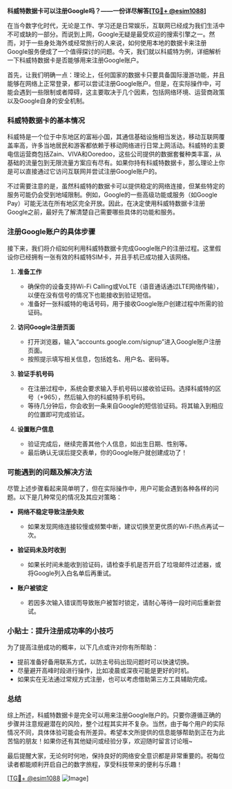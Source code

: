 **科威特数据卡可以注册Google吗？——一份详尽解答[[TG💪+ @esim1088](https://t.me/s/esim1088)]**

在当今数字化时代，无论是工作、学习还是日常娱乐，互联网已经成为我们生活中不可或缺的一部分。而说到上网，Google无疑是最受欢迎的搜索引擎之一。然而，对于一些身处海外或经常旅行的人来说，如何使用本地的数据卡来注册Google服务便成了一个值得探讨的问题。今天，我们就以科威特为例，详细解析一下科威特数据卡是否能够用来注册Google账户。

首先，让我们明确一点：理论上，任何国家的数据卡只要具备国际漫游功能，并且能够在网络上正常登录，都可以尝试注册Google账户。但是，在实际操作中，可能会遇到一些限制或者障碍，这主要取决于几个因素，包括网络环境、运营商政策以及Google自身的安全机制。

### 科威特数据卡的基本情况

科威特是一个位于中东地区的富裕小国，其通信基础设施相当发达，移动互联网覆盖率高，许多当地居民和游客都依赖于移动网络进行日常上网活动。科威特的主要电信运营商包括Zain、VIVA和Ooredoo，这些公司提供的数据套餐种类丰富，从基础的流量包到无限流量方案应有尽有。如果你持有科威特数据卡，那么理论上你是可以直接通过它访问互联网并尝试注册Google账户的。

不过需要注意的是，虽然科威特的数据卡可以提供稳定的网络连接，但某些特定的服务可能仍会受到地域限制。例如，Google的一些高级功能或服务（如Google Pay）可能无法在所有地区完全开放。因此，在决定使用科威特数据卡注册Google之前，最好先了解清楚自己需要哪些具体的功能和服务。

### 注册Google账户的具体步骤

接下来，我们将介绍如何利用科威特数据卡完成Google账户的注册过程。这里假设你已经拥有一张有效的科威特SIM卡，并且手机已成功接入该网络。

1. **准备工作**
   - 确保你的设备支持Wi-Fi Calling或VoLTE（语音通话通过LTE网络传输），以便在没有信号的情况下也能接收到验证短信。
   - 准备好一张科威特的电话号码，用于接收Google账户创建过程中所需的验证码。
   
2. **访问Google注册页面**
   - 打开浏览器，输入“accounts.google.com/signup”进入Google账户注册页面。
   - 按照提示填写相关信息，包括姓名、用户名、密码等。

3. **验证手机号码**
   - 在注册过程中，系统会要求输入手机号码以接收验证码。选择科威特的区号（+965），然后输入你的科威特手机号码。
   - 等待几分钟后，你会收到一条来自Google的短信验证码。将其输入到相应的位置即可完成验证。

4. **设置账户信息**
   - 验证完成后，继续完善其他个人信息，如出生日期、性别等。
   - 最后确认无误后提交表单，你的Google账户就创建成功了！

### 可能遇到的问题及解决方法

尽管上述步骤看起来简单明了，但在实际操作中，用户可能会遇到各种各样的问题。以下是几种常见的情况及其应对策略：

- **网络不稳定导致注册失败**
  - 如果发现网络连接较慢或频繁中断，建议切换至更优质的Wi-Fi热点再试一次。
  
- **验证码未及时收到**
  - 如果长时间未能收到验证码，请检查手机是否开启了垃圾邮件过滤器，或将Google列入白名单后再重试。
  
- **账户被锁定**
  - 若因多次输入错误而导致账户被暂时锁定，请耐心等待一段时间后重新尝试。

### 小贴士：提升注册成功率的小技巧

为了提高注册成功的概率，以下几点或许对你有所帮助：
- 提前准备好备用联系方式，以防主号码出现问题时可以快速切换。
- 尽量避开高峰时段进行操作，比如凌晨或深夜可能是更好的时机。
- 如果实在无法通过常规方式注册，也可以考虑借助第三方工具辅助完成。

### 总结

综上所述，科威特数据卡是完全可以用来注册Google账户的。只要你遵循正确的步骤并注意规避潜在的风险，整个过程其实并不复杂。当然，由于每个用户的实际情况不同，具体体验可能会有所差异。希望本文所提供的信息能够帮助到正在为此苦恼的朋友！如果你还有其他疑问或经验分享，欢迎随时留言讨论哦~

最后提醒大家，无论何时何地，保持良好的网络安全意识都是非常重要的。祝每位读者都能顺利开启自己的数字旅程，享受科技带来的便利与乐趣！

[[TG💪+ @esim1088](https://t.me/s/esim1088) ![Image](https://i.postimg.cc/4NQfJmqS/Snipaste-2025-05-13-00-14-12.png)]